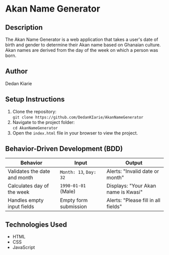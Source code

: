 # Akan Name Generator

## Description
The Akan Name Generator is a web application that takes a user's date of birth and gender to determine their Akan name based on Ghanaian culture. Akan names are derived from the day of the week on which a person was born.

## Author
Dedan Kiarie 

## Setup Instructions
1. Clone the repository:  
   `git clone https://github.com/DedanKIarie/AkanNameGenerator`
2. Navigate to the project folder:  
   `cd AkanNameGenerator`
3. Open the `index.html` file in your browser to view the project.

## Behavior-Driven Development (BDD)
| Behavior                         | Input                      | Output                       |
|----------------------------------|----------------------------|------------------------------|
| Validates the date and month     | `Month: 13`, `Day: 32`     | Alerts: "Invalid date or month" |
| Calculates day of the week       | `1990-01-01` (Male)        | Displays: "Your Akan name is Kwasi" |
| Handles empty input fields       | Empty form submission      | Alerts: "Please fill in all fields" |

## Technologies Used
- HTML
- CSS
- JavaScript

